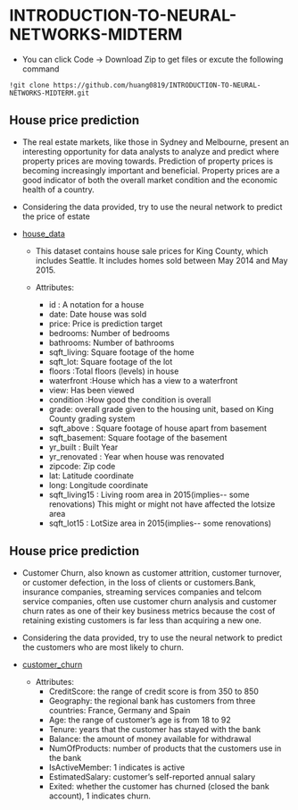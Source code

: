 # INTRODUCTION-TO-NEURAL-NETWORKS-MIDTERM

* You can click Code -> Download Zip to get files or excute the following command
```
!git clone https://github.com/huang0819/INTRODUCTION-TO-NEURAL-NETWORKS-MIDTERM.git
```

## House price prediction
* The real estate markets, like those in Sydney and Melbourne, present an interesting opportunity for data analysts to analyze and predict where property prices are moving towards. Prediction of property prices is becoming increasingly important and beneficial. Property prices are a good indicator of both the overall market condition and the economic health of a country. 

* Considering the data provided, try to use the neural network to predict the price of estate 

* [house_data](./house_data)

    * This dataset contains house sale prices for King County, which includes Seattle. It includes homes sold between May 2014 and May 2015.

    * Attributes:
        * id : A notation for a house
        * date: Date house was sold
        * price: Price is prediction target
        * bedrooms: Number of bedrooms
        * bathrooms: Number of bathrooms
        * sqft_living: Square footage of the home
        * sqft_lot: Square footage of the lot
        * floors :Total floors (levels) in house
        * waterfront :House which has a view to a waterfront
        * view: Has been viewed
        * condition :How good the condition is overall
        * grade: overall grade given to the housing unit, based on King County grading system
        * sqft_above : Square footage of house apart from basement
        * sqft_basement: Square footage of the basement
        * yr_built : Built Year
        * yr_renovated : Year when house was renovated
        * zipcode: Zip code
        * lat: Latitude coordinate
        * long: Longitude coordinate
        * sqft_living15 : Living room area in 2015(implies-- some renovations) This might or might not have affected the lotsize area
        * sqft_lot15 : LotSize area in 2015(implies-- some renovations)


## House price prediction
* Customer Churn, also known as customer attrition, customer turnover, or customer defection, in the loss of clients or customers.Bank, insurance companies, streaming services companies and telcom service companies, often use customer churn analysis and customer churn rates as one of their key business metrics because the cost of retaining existing customers is far less than acquiring a new one.

* Considering the data provided, try to use the neural network to predict the customers who are most likely to churn.


* [customer_churn](./customer_churn)

    * Attributes:
        * CreditScore: the range of credit score is from 350 to 850
        * Geography: the regional bank has customers from three countries: France, Germany and Spain
        * Age: the range of customer’s age is from 18 to 92
        * Tenure: years that the customer has stayed with the bank
        * Balance: the amount of money available for withdrawal
        * NumOfProducts: number of products that the customers use in the bank
        * IsActiveMember: 1 indicates is active
        * EstimatedSalary: customer’s self-reported annual salary
        * Exited: whether the customer has churned (closed the bank account), 1 indicates churn.

